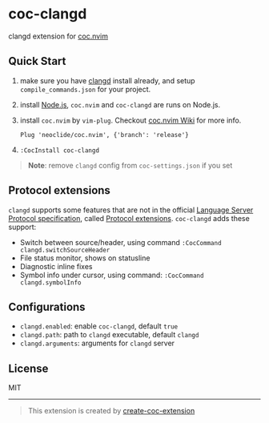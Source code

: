 # coc-clangd

clangd extension for [coc.nvim][]

## Quick Start

1. make sure you have [clangd][] install already, and setup `compile_commands.json` for your project.
1. install [Node.js][], `coc.nvim` and `coc-clangd` are runs on Node.js.
1. install `coc.nvim` by `vim-plug`. Checkout [coc.nvim Wiki][] for more info.

   ```vim
   Plug 'neoclide/coc.nvim', {'branch': 'release'}
   ```

1. `:CocInstall coc-clangd`

> **Note**: remove `clangd` config from `coc-settings.json` if you set

## Protocol extensions

`clangd` supports some features that are not in the official [Language Server Protocol specification][lsp], called [Protocol extensions][]. `coc-clangd` adds these support:

- Switch between source/header, using command `:CocCommand clangd.switchSourceHeader`
- File status monitor, shows on statusline
- Diagnostic inline fixes
- Symbol info under cursor, using command: `:CocCommand clangd.symbolInfo`

## Configurations

- `clangd.enabled`: enable `coc-clangd`, default `true`
- `clangd.path`: path to `clangd` executable, default `clangd`
- `clangd.arguments`: arguments for `clangd` server

## License

MIT

---

> This extension is created by [create-coc-extension](https://github.com/fannheyward/create-coc-extension)

[node.js]: https://nodejs.org/en/
[clangd]: https://clangd.github.io/installation.html
[coc.nvim]: https://github.com/neoclide/coc.nvim
[coc.nvim wiki]: https://github.com/neoclide/coc.nvim/wiki/Install-coc.nvim
[lsp]: https://microsoft.github.io/language-server-protocol/specification
[protocol extensions]: https://clangd.github.io/extensions.html
